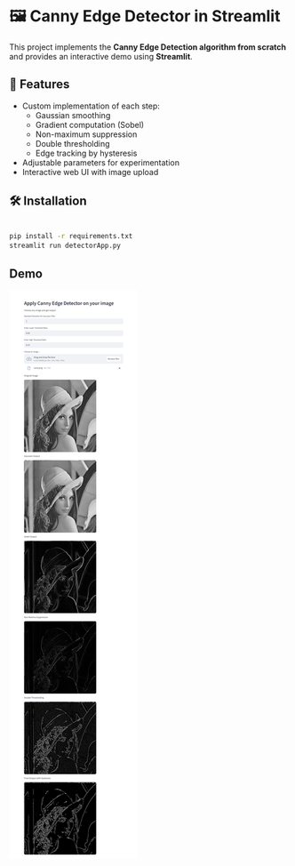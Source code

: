 # 🖼️ Canny Edge Detector in Streamlit

This project implements the **Canny Edge Detection algorithm from scratch**  and provides an interactive demo using **Streamlit**.

## 🚀 Features
- Custom implementation of each step:
  - Gaussian smoothing
  - Gradient computation (Sobel)
  - Non-maximum suppression
  - Double thresholding
  - Edge tracking by hysteresis
- Adjustable parameters for experimentation
- Interactive web UI with image upload

## 🛠️ Installation

```bash

pip install -r requirements.txt
streamlit run detectorApp.py
```


## Demo
![screenshot](screenshots/screenshotFull.png)

